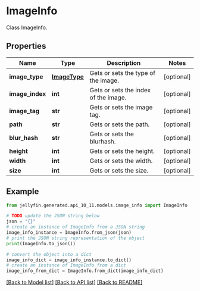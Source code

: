 # ImageInfo

Class ImageInfo.

## Properties

Name | Type | Description | Notes
------------ | ------------- | ------------- | -------------
**image_type** | [**ImageType**](ImageType.md) | Gets or sets the type of the image. | [optional] 
**image_index** | **int** | Gets or sets the index of the image. | [optional] 
**image_tag** | **str** | Gets or sets the image tag. | [optional] 
**path** | **str** | Gets or sets the path. | [optional] 
**blur_hash** | **str** | Gets or sets the blurhash. | [optional] 
**height** | **int** | Gets or sets the height. | [optional] 
**width** | **int** | Gets or sets the width. | [optional] 
**size** | **int** | Gets or sets the size. | [optional] 

## Example

```python
from jellyfin.generated.api_10_11.models.image_info import ImageInfo

# TODO update the JSON string below
json = "{}"
# create an instance of ImageInfo from a JSON string
image_info_instance = ImageInfo.from_json(json)
# print the JSON string representation of the object
print(ImageInfo.to_json())

# convert the object into a dict
image_info_dict = image_info_instance.to_dict()
# create an instance of ImageInfo from a dict
image_info_from_dict = ImageInfo.from_dict(image_info_dict)
```
[[Back to Model list]](README.md#documentation-for-models) [[Back to API list]](README.md#documentation-for-api-endpoints) [[Back to README]](README.md)


